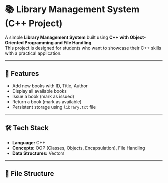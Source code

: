# 📚 Library Management System (C++ Project)

A simple **Library Management System** built using **C++ with Object-Oriented Programming and File Handling**.  
This project is designed for students who want to showcase their C++ skills with a practical application.

---

## 🚀 Features
- Add new books with ID, Title, Author
- Display all available books
- Issue a book (mark as issued)
- Return a book (mark as available)
- Persistent storage using `library.txt` file

---

## 🛠️ Tech Stack
- **Language:** C++
- **Concepts:** OOP (Classes, Objects, Encapsulation), File Handling
- **Data Structures:** Vectors

---

## 📂 File Structure
